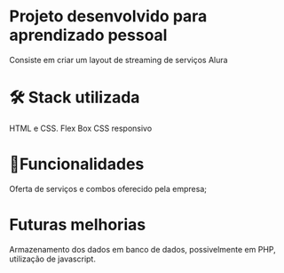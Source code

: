 # Projeto desenvolvido para aprendizado pessoal

Consiste em criar um layout de streaming de serviços Alura

# 🛠 Stack utilizada
HTML e CSS.
Flex Box
CSS responsivo

# 📑Funcionalidades
Oferta de serviços e combos oferecido pela empresa;

# Futuras melhorias
Armazenamento dos dados em banco de dados, possivelmente em PHP, utilização de javascript.
